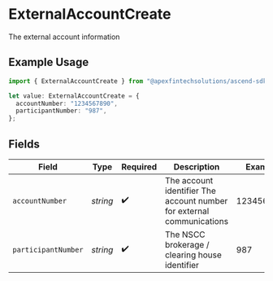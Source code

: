 # ExternalAccountCreate

The external account information

## Example Usage

```typescript
import { ExternalAccountCreate } from "@apexfintechsolutions/ascend-sdk/models/components";

let value: ExternalAccountCreate = {
  accountNumber: "1234567890",
  participantNumber: "987",
};
```

## Fields

| Field                                                                 | Type                                                                  | Required                                                              | Description                                                           | Example                                                               |
| --------------------------------------------------------------------- | --------------------------------------------------------------------- | --------------------------------------------------------------------- | --------------------------------------------------------------------- | --------------------------------------------------------------------- |
| `accountNumber`                                                       | *string*                                                              | :heavy_check_mark:                                                    | The account identifier The account number for external communications | 1234567890                                                            |
| `participantNumber`                                                   | *string*                                                              | :heavy_check_mark:                                                    | The NSCC brokerage / clearing house identifier                        | 987                                                                   |